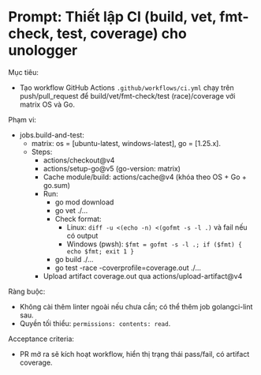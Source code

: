 # Prompt: Thiết lập CI (build, vet, fmt-check, test, coverage) cho unologger

Mục tiêu:
- Tạo workflow GitHub Actions `.github/workflows/ci.yml` chạy trên push/pull_request để build/vet/fmt-check/test (race)/coverage với matrix OS và Go.

Phạm vi:
- jobs.build-and-test:
  - matrix: os = [ubuntu-latest, windows-latest], go = [1.25.x].
  - Steps:
    - actions/checkout@v4
    - actions/setup-go@v5 (go-version: matrix)
    - Cache module/build: actions/cache@v4 (khóa theo OS + Go + go.sum)
    - Run:
      - go mod download
      - go vet ./...
      - Check format:
        - Linux: `diff -u <(echo -n) <(gofmt -s -l .)` và fail nếu có output
        - Windows (pwsh): `$fmt = gofmt -s -l .; if ($fmt) { echo $fmt; exit 1 }`
      - go build ./...
      - go test -race -coverprofile=coverage.out ./...
    - Upload artifact coverage.out qua actions/upload-artifact@v4

Ràng buộc:
- Không cài thêm linter ngoài nếu chưa cần; có thể thêm job golangci-lint sau.
- Quyền tối thiểu: `permissions: contents: read`.

Acceptance criteria:
- PR mở ra sẽ kích hoạt workflow, hiển thị trạng thái pass/fail, có artifact coverage.